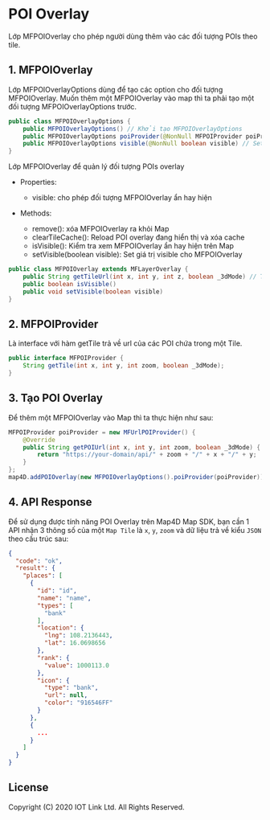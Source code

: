 # POI Overlay

Lớp MFPOIOverlay cho phép người dùng thêm vào các đối tượng POIs theo tile.

## 1. MFPOIOverlay

Lớp MFPOIOverlayOptions dùng để tạo các option cho đối tượng MFPOIOverlay. Muốn thêm một MFPOIOverlay vào map thì ta phải tạo một đối tượng MFPOIOverlayOptions trước.

```java
public class MFPOIOverlayOptions {
    public MFPOIOverlayOptions() // Khởi tạo MFPOIOverlayOptions
    public MFPOIOverlayOptions poiProvider(@NonNull MFPOIProvider poiProvider) // Set poiProvider cho MFPOIOverlayOptions
    public MFPOIOverlayOptions visible(@NonNull boolean visible) // Set giá trị visible cho MFPOIOverlayOptions
}
```

Lớp MFPOIOverlay để quản lý đối tượng POIs overlay
- Properties:
    - visible: cho phép đối tượng MFPOIOverlay ẩn hay hiện

- Methods:
    - remove(): xóa MFPOIOverlay ra khỏi Map
    - clearTileCache(): Reload POI overlay đang hiển thị và xóa cache
    - isVisible(): Kiểm tra xem MFPOIOverlay ẩn hay hiện trên Map
    - setVisible(boolean visible): Set giá trị visible cho MFPOIOverlay
    
```java
public class MFPOIOverlay extends MFLayerOverlay {
    public String getTileUrl(int x, int y, int z, boolean _3dMode) // Trả về url chứa các POI trong một tile theo các tham số truyền vào
    public boolean isVisible()
    public void setVisible(boolean visible)
}
```

## 2. MFPOIProvider

Là interface với hàm getTile trả về url của các POI chứa trong một Tile.

```java
public interface MFPOIProvider {
    String getTile(int x, int y, int zoom, boolean _3dMode);
}
```

## 3. Tạo POI Overlay

Để thêm một MFPOIOverlay vào Map thì ta thực hiện như sau:

```java
MFPOIProvider poiProvider = new MFUrlPOIProvider() {
    @Override
    public String getPOIUrl(int x, int y, int zoom, boolean _3dMode) {
        return "https://your-domain/api/" + zoom + "/" + x + "/" + y;
    }
};
map4D.addPOIOverlay(new MFPOIOverlayOptions().poiProvider(poiProvider));
```

## 4. API Response
Để sử dụng được tính năng POI Overlay trên Map4D Map SDK, bạn cần 1 API nhận 3 thông số của một `Map Tile` là `x`, `y`, `zoom` và dữ liệu trả về kiểu `JSON` theo cấu trúc sau:

```json
{
  "code": "ok",
  "result": {
    "places": [
      {
        "id": "id",
        "name": "name",
        "types": [
          "bank"
        ],
        "location": {
          "lng": 108.2136443,
          "lat": 16.0698656
        },
        "rank": {
          "value": 1000113.0
        },
        "icon": {
          "type": "bank",
          "url": null,
          "color": "916546FF"
        }
      },
      {
        ...
      }
    ]
  }
}
```

License
-------

Copyright (C) 2020 IOT Link Ltd. All Rights Reserved.

